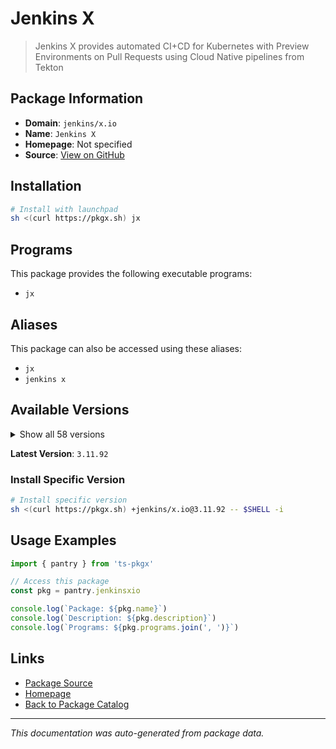 # Jenkins X

> Jenkins X provides automated CI+CD for Kubernetes with Preview Environments on Pull Requests using Cloud Native pipelines from Tekton

## Package Information

- **Domain**: `jenkins/x.io`
- **Name**: `Jenkins X`
- **Homepage**: Not specified
- **Source**: [View on GitHub](https://github.com/pkgxdev/pantry/tree/main/projects/jenkins-x.io/package.yml)

## Installation

```bash
# Install with launchpad
sh <(curl https://pkgx.sh) jx
```

## Programs

This package provides the following executable programs:

- `jx`

## Aliases

This package can also be accessed using these aliases:

- `jx`
- `jenkins x`

## Available Versions

<details>
<summary>Show all 58 versions</summary>

- `3.11.92`, `3.11.90`, `3.11.87`, `3.11.81`, `3.11.78`
- `3.11.77`, `3.11.76`, `3.11.75`, `3.11.74`, `3.11.71`
- `3.11.70`, `3.11.69`, `3.11.66`, `3.11.65`, `3.11.63`
- `3.11.56`, `3.11.52`, `3.11.49`, `3.11.48`, `3.11.45`
- `3.11.44`, `3.11.41`, `3.11.39`, `3.11.38`, `3.11.27`
- `3.11.26`, `3.11.25`, `3.11.24`, `3.11.21`, `3.11.17`
- `3.11.14`, `3.11.11`, `3.11.10`, `3.11.8`, `3.11.7`
- `3.11.5`, `3.11.4`, `3.11.2`, `3.11.1`, `3.11.0`
- `3.10.182`, `3.10.181`, `3.10.180`, `3.10.178`, `3.10.177`
- `3.10.176`, `3.10.172`, `3.10.170`, `3.10.169`, `3.10.167`
- `3.10.166`, `3.10.161`, `3.10.160`, `3.10.158`, `3.10.157`
- `3.10.156`, `3.10.155`, `3.10.154`

</details>

**Latest Version**: `3.11.92`

### Install Specific Version

```bash
# Install specific version
sh <(curl https://pkgx.sh) +jenkins/x.io@3.11.92 -- $SHELL -i
```

## Usage Examples

```typescript
import { pantry } from 'ts-pkgx'

// Access this package
const pkg = pantry.jenkinsxio

console.log(`Package: ${pkg.name}`)
console.log(`Description: ${pkg.description}`)
console.log(`Programs: ${pkg.programs.join(', ')}`)
```

## Links

- [Package Source](https://github.com/pkgxdev/pantry/tree/main/projects/jenkins-x.io/package.yml)
- [Homepage](#)
- [Back to Package Catalog](../package-catalog.md)

---

*This documentation was auto-generated from package data.*
